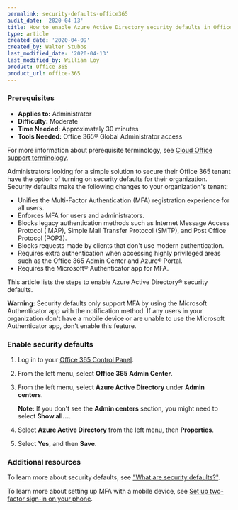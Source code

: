 ```yaml
---
permalink: security-defaults-office365
audit_date: '2020-04-13'
title: How to enable Azure Active Directory security defaults in Office 365
type: article
created_date: '2020-04-09'
created_by: Walter Stubbs
last_modified_date: '2020-04-13'
last_modified_by: William Loy
product: Office 365
product_url: office-365
---
```


### Prerequisites

- **Applies to:** Administrator
- **Difficulty:** Moderate
- **Time Needed:** Approximately 30 minutes
- **Tools Needed:** Office 365&reg; Global Administrator access

For more information about prerequisite terminology, see [Cloud Office support terminology](/support/how-to/cloud-office-support-terminology).

Administrators looking for a simple solution to secure their Office 365 tenant have the option of turning on security defaults for their organization. Security defaults make the following changes to your organization's tenant:

-  Unifies the Multi-Factor Authentication (MFA) registration experience for all users.
-  Enforces MFA for users and administrators.
-  Blocks legacy authentication methods such as Internet Message Access Protocol (IMAP), Simple Mail Transfer Protocol (SMTP), and Post Office Protocol (POP3).
-  Blocks requests made by clients that don't use modern authentication.
-  Requires extra authentication when accessing highly privileged areas such as the Office 365 Admin Center and Azure&reg; Portal.
-  Requires the Microsoft&reg; Authenticator app for MFA.

This article lists the steps to enable Azure Active Directory&reg; security defaults.

**Warning:** Security defaults only support MFA by using the Microsoft Authenticator app with the notification method. If any users in your organization don't have a mobile device or are unable to use the Microsoft Authenticator app, don't enable this feature.

### Enable security defaults

1.	Log in to your [Office 365 Control Panel](https://office365.cp.rackspace.com).

2.	From the left menu, select **Office 365 Admin Center**.

3.	From the left menu, select **Azure Active Directory** under **Admin centers**.

    **Note:** If you don't see the **Admin centers** section, you might need to select **Show all...**.

4.	Select **Azure Active Directory** from the left menu, then **Properties**.

5.	Select **Yes**, and then **Save**.

### Additional resources

To learn more about security defaults, see ["What are security defaults?"](https://docs.microsoft.com/en-us/azure/active-directory/fundamentals/concept-fundamentals-security-defaults).

To learn more about setting up MFA with a mobile device, see [Set up two-factor sign-in on your phone](https://support.office.com/en-us/article/set-up-multi-factor-authentication-in-microsoft-365-business-a32541df-079c-420d-9395-9d59354f7225).

